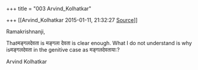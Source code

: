 +++
title = "003 Arvind_Kolhatkar"

+++
[[Arvind_Kolhatkar	2015-01-11, 21:32:27 [Source](https://groups.google.com/g/samskrita/c/HrRYTjumBa8)]]



Ramakrishnanji,

  

Thatमङ्गलदेवता is मङ्गला देवता is clear enough. What I do not understand is why isमङ्गलदेवता in the genitive case as मङ्गलदेवताया:?

  

Arvind Kolhatkar

